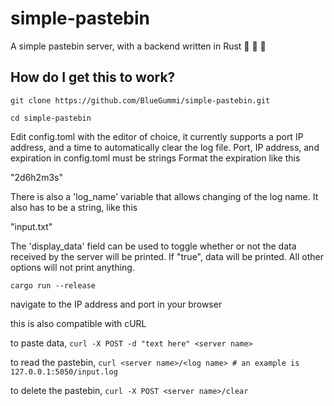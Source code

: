 # simple-pastebin
A simple pastebin server, with a backend written in Rust  🚀 🚀 🚀

## How do I get this to work?

``git clone https://github.com/BlueGummi/simple-pastebin.git``

``cd simple-pastebin``

Edit config.toml with the editor of choice, it currently supports a port IP address, and a time to automatically clear the log file.
Port, IP address, and expiration in config.toml must be strings
Format the expiration like this

"2d6h2m3s"

There is also a 'log_name' variable that allows changing of the log name.
It also has to be a string, like this

"input.txt"

The 'display_data' field can be used to toggle whether or not the data received by the server will be printed.
If "true", data will be printed. All other options will not print anything.



``cargo run --release``

navigate to the IP address and port in your browser

this is also compatible with cURL

to paste data,
``curl -X POST -d "text here" <server name>``

to read the pastebin,
``curl <server name>/<log name> # an example is 127.0.0.1:5050/input.log``

to delete the pastebin,
``curl -X POST <server name>/clear``
